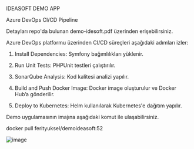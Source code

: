 IDEASOFT DEMO APP

Azure DevOps CI/CD Pipeline

Detayları repo'da bulunan demo-idesoft.pdf üzerinden erişebilirsiniz.


Azure DevOps platformu üzerinden CI/CD süreçleri aşağıdaki adımları izler:


1.	Install Dependencies: Symfony bağımlılıkları yüklenir.

2.	Run Unit Tests: PHPUnit testleri çalıştırılır.

3.	SonarQube Analysis: Kod kalitesi analizi yapılır.

4.	Build and Push Docker Image: Docker image oluşturulur ve Docker Hub’a gönderilir.

5.	Deploy to Kubernetes: Helm kullanılarak Kubernetes'e dağıtım yapılır.

Demo uygulamasının imajına aşağıdaki komut ile ulaşabilirsiniz.


docker pull ferityuksel/demoideasoft:52

![image](https://github.com/user-attachments/assets/ca2eba68-19f8-4699-ad6b-2b885708bc1e)


